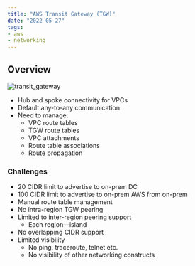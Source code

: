```yaml
---
title: "AWS Transit Gateway (TGW)"
date: "2022-05-27"
tags:
- aws
- networking
---
```


## Overview

![transit_gateway](files/transit_gateway.svg)

- Hub and spoke connectivity for VPCs
- Default any-to-any communication
- Need to manage:
	- VPC route tables
	- TGW route tables
	- VPC attachments
	- Route table associations
	- Route propagation

### Challenges

- 20 CIDR limit to advertise to on-prem DC
- 100 CIDR limit to advertise to on-prem AWS from on-prem
- Manual route table management
- No intra-region TGW peering
- Limited to inter-region peering support
	- Each region—island
- No overlapping CIDR support
- Limited visibility
	- No ping, traceroute, telnet etc.
	- No visibility of other networking constructs
